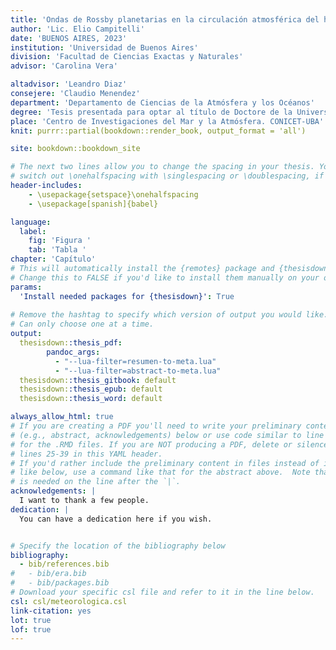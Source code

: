```yaml
---
title: 'Ondas de Rossby planetarias en la circulación atmosférica del hemisferio sur y su influencia en Sudamérica'
author: 'Lic. Elio Campitelli'
date: 'BUENOS AIRES, 2023'
institution: 'Universidad de Buenos Aires'
division: 'Facultad de Ciencias Exactas y Naturales'
advisor: 'Carolina Vera'

altadvisor: 'Leandro Diaz'
consejere: 'Claudio Menendez'
department: 'Departamento de Ciencias de la Atmósfera y los Océanos'
degree: 'Tesis presentada para optar al título de Doctore de la Universidad de Buenos Aires en el Área de Ciencias de la Atmósfera y los Océanos'
place: 'Centro de Investigaciones del Mar y la Atmósfera. CONICET-UBA'
knit: purrr::partial(bookdown::render_book, output_format = 'all')

site: bookdown::bookdown_site

# The next two lines allow you to change the spacing in your thesis. You can 
# switch out \onehalfspacing with \singlespacing or \doublespacing, if desired.
header-includes:
    - \usepackage{setspace}\onehalfspacing
    - \usepackage[spanish]{babel}

language:
  label:
    fig: 'Figura '
    tab: 'Tabla '
chapter: 'Capítulo'
# This will automatically install the {remotes} package and {thesisdown}
# Change this to FALSE if you'd like to install them manually on your own.
params:
  'Install needed packages for {thesisdown}': True
  
# Remove the hashtag to specify which version of output you would like.
# Can only choose one at a time.
output:
  thesisdown::thesis_pdf: 
        pandoc_args: 
          - "--lua-filter=resumen-to-meta.lua"
          - "--lua-filter=abstract-to-meta.lua"
  thesisdown::thesis_gitbook: default
  thesisdown::thesis_epub: default
  thesisdown::thesis_word: default

always_allow_html: true
# If you are creating a PDF you'll need to write your preliminary content 
# (e.g., abstract, acknowledgements) below or use code similar to line 25-26 
# for the .RMD files. If you are NOT producing a PDF, delete or silence
# lines 25-39 in this YAML header.
# If you'd rather include the preliminary content in files instead of inline
# like below, use a command like that for the abstract above.  Note that a tab 
# is needed on the line after the `|`.
acknowledgements: |
  I want to thank a few people.
dedication: |
  You can have a dedication here if you wish. 


# Specify the location of the bibliography below
bibliography:
  - bib/references.bib
#   - bib/era.bib
#   - bib/packages.bib
# Download your specific csl file and refer to it in the line below.
csl: csl/meteorologica.csl
link-citation: yes
lot: true
lof: true
---
```


